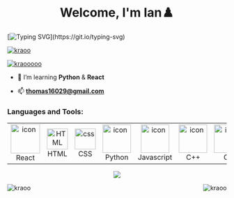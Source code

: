 <h1 align="center">Welcome, I'm Ian♟️</h1>

[![Typing SVG](https://readme-typing-svg.herokuapp.com?font=Montserrat&size=45&pause=1000&color=F71F66&center=true&vCenter=true&random=false&width=1200&lines=Welcome+to+my+Github;I+play+a+lot+of+games+%26+Chess;Learning+%26+Building+with+JS;Inoltre+sto+imparando+l'italiano,;Sto+imparando+per+la+mia+ragazza,;Un+giorno+voglio+imparare+Francese%2C+Tedesco,;Spagnolo+e+forse+Russo,;I+hope+you+enjoy+my+projects%2C+fun+building+everyone!)](https://git.io/typing-svg)

<p align="left"> <a href="https://github.com/github-profile-trophy"><img src="https://github-profile-trophy.vercel.app/?username=kraoo&theme=dark_lover" alt="kraoo" /></a> </p>

<p align="left"> <a href="https://twitter.com/kraooooo" target="blank"><img src="https://img.shields.io/twitter/follow/kraooooo?logo=twitter&style=for-the-badge" alt="kraooooo" /></a> </p>

- 🌱 I’m learning **Python** & **React**

- 📫 **thomas16029@gmail.com**


<h3 align="left">Languages and Tools:</h3>
<table>
   <td align="center"  width="96">
        <img src="https://techstack-generator.vercel.app/react-icon.svg" alt="icon" width="67" height="67" />
      <br>React
   <td align="center"  width="96">
        <img src="https://skillicons.dev/icons?i=html" width="48" height="48" alt="HTML" />
      <br>HTML
    <td align="center" width="96">
        <img src="https://skillicons.dev/icons?i=css" width="48" height="48" alt="css" />
      <br>CSS
    </td>
    <td align="center" width="96">
      <a href="#macropower-tech">
        <img src="https://techstack-generator.vercel.app/python-icon.svg" alt="icon" width="65" height="65" />
      </a>
      <br>Python
    </td>
    <td align="center" width="96">
        <img src="https://techstack-generator.vercel.app/js-icon.svg" alt="icon" width="65" height="65" />
      <br>Javascript
    </td>
    <td align="center" width="96">
        <img src="https://techstack-generator.vercel.app/cpp-icon.svg" alt="icon" width="65" height="65" />
      <br>C++
    </td>
      <td align="center" width="96">
        <img src="https://techstack-generator.vercel.app/csharp-icon.svg" alt="icon" width="65" height="65" />
      <br>C#
    </td>
  </tr>
   
</table>

<p float="left" align="center">
  <img src="https://github-readme-activity-graph.vercel.app/graph?username=Kraoo&theme=tokyo-night">
</p>

<p><img align="right" src="https://github-readme-stats.vercel.app/api/top-langs?username=kraoo&show_icons=true&theme=tokyonight&locale=en&layout=compact" alt="kraoo" /></p>

<p><img align="center" src="https://github-readme-streak-stats.herokuapp.com/?user=kraoo&theme=dark" alt="kraoo" /></p>
